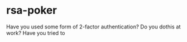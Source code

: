 # rsa-poker
Have you used some form of 2-factor authentication?  Do you dothis at work? Have you tried to 
<!--stackedit_data:
eyJoaXN0b3J5IjpbLTI2MTY5MDk1N119
-->